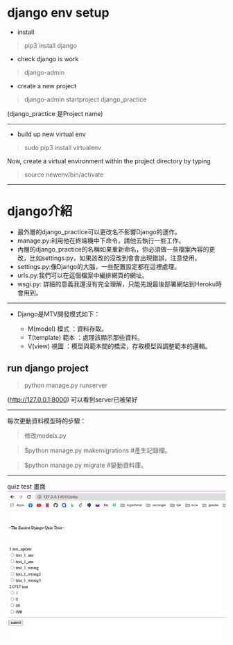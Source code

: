 # django env setup

* install
> pip3 install django
* check django is work
> django-admin
* create a new project
> django-admin startproject django_practice

(django_practice 是Project name)

----

* build up new virtual env

> sudo pip3 install virtualenv

Now, create a virtual environment within the project directory by typing
 
> source newenv/bin/activate

---

# django介紹

* 最外層的django_practice可以更改名不影響Django的運作。
* manage.py:利用他在終端機中下命令，請他去執行一些工作。
* 內層的django_practice的名稱如果重新命名，你必須做一些檔案內容的更改，比如settings.py，如果該改的沒改到會會出現錯誤，注意使用。
* settings.py:像Django的大腦，一些配置設定都在這裡處理。
* urls.py:我們可以在這個檔案中編排網頁的網址。
* wsgi.py: 詳細的意義我還沒有完全理解，只能先說最後部署網站到Heroku時會用到。

---
* Django是MTV開發模式如下：

  * M(model) 模式 ：資料存取。
  * T(template) 範本 ：處理該顯示那些資料。
  * V(view) 視圖 ：模型與範本間的橋梁，存取模型與調整範本的邏輯。

## run django project
> python manage.py runserver

 (http://127.0.0.1:8000) 可以看到server已被架好

---
每次更動資料模型時的步驟：
> 修改models.py 
> 

> $python manage.py makemigrations  #產生記錄檔。
> 

> $python manage.py migrate   #變動資料庫。
>
---
quiz test 畫面
![image](https://github.com/jy-1030/django_practice/blob/master/image.png) 
